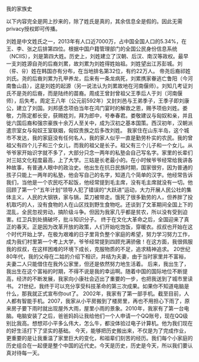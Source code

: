 我的家族史

以下内容完全是网上抄来的，除了姓氏是真的，其余信息全是假的。因此无需privacy授权即可传播。

刘姓是中文姓氏之一，2013年有人口近7000万，占中国全国人口的5.34%，在王、李、张之后排第四位。根据中国户籍管理部门的全国公民身份信息系统（NCIIS），刘是第四大姓。历史上，刘姓建立了汉朝、后汉、南汉等政权。最早一支刘姓源自尧的后裔刘累，故刘累为刘姓得姓始祖。刘姓望出江苏彭城。刘（류、유）姓在韩国亦有分布，在当地排名第32位，有约22万人。
帝尧后裔祁姓刘氏。尧的后裔刘累为孔甲养龙，后来有一条龙病死，刘累携家眷逃亡鲁阳（今河南鲁山县），这是刘姓的起源（另一说法认为刘累故地在河南偃师）。刘知几考证刘氏不是尧的后裔，而是陆终的苗裔。周成王曾封曾祖父王季后人于刘（河南偃师），后失考。周定王八年（公元前592年）又封刘邑与王弟季子，王季子即刘康公，建立了刘国。刘邦感念项伯当年在鸿门宴时的解救之恩，赐予项伯刘姓。娄敬，力陈定都长安，获赐姓刘，拜为郎中，号奉春君。娄敬建议与匈奴和亲，并且徙六国后裔和强宗豪族十余万人至关中，成为汉初之基本国策。西汉初年，汉朝派遣宗室女与匈奴王室联姻，匈奴贵族之后多改刘姓。
我家住在山东半岛，这个城市不发达，我的家庭没有任何名人，我的家人似乎一直是勤劳朴实的农民。我的曾祖父有四个儿子和三个女儿，而我的祖父是长子。祖父有三个儿子和一个女儿。从爷爷家开始识字就不多了，大部分只念一两年的私塾会自己写名字。家里的长辈们对三姑文化程度最高，上了大学。三姑是长老最小的。在小时候爷爷经常给我讲各种故事，有普通人眼中的政治史。他出生在抗日民族时期，国家很穷，因为普通的孩子只能上一两年的私塾，他会写自己的名字，知道几个简单的汉字。他经常告诉我们，当他是一个农民吃不起饭，他经常提到毛主席，没有毛主席就没有一切。他回顾了第一个“五年计划”领导人犯了错误的“大跃进”运动，大力开展人民公社的集体主义，人民的大钢铁，家与锅，菜刀被带走。饿死了很多勤劳的人，但养胖了投机取巧的人，没有食物的人在山区找到野生食物吃。还谈到了文革期间全国上下的混乱，全民忽视劳动，搞阶级斗争。但因为我家几乎都是贫农，所以没有受到迫害。红卫兵到处搞破坏，批斗知识分子。
终于在文化大革命之后，全国迎来了真正的春天。正是因为改革开放的政策，人们开始吃饱饭，穿暖衣。叔叔也开始在这个时代开始上学，在极为艰难的日子里背负整个家庭的希望，努力学习努力工作，成为我们村里第一个考上大学，爷爷经常提到四顾充满骄傲！在这方面，我很佩服我的叔叔，在这样困难的环境下成长，克服物质的不足，追求精神追求。
20世纪80年代，我的父母在二姑的介绍下相识，并结为夫妻，由于当时家里并不富裕，夫妻二人只能借住在我外公家里，但还是依然努力地生活着。
后来，我出生了，我出生在这个富裕的时期，不得不说是我的幸运啊。随着中国的国际地位不断提高，经济的不断发展，我家向小康社会迈出了重要的一步，也把我送到了城市里读书。
21世纪，我终于可以充分享受科技革命的第三次成果。如果你不知道电脑是什么，那我就正式宣布你out了。
2002年，我家有了第一部手机。截至目前，人人都有智能手机。2007，我家从小平房搬到了楼房里，再也不用担心下雨了，原来房子要下雨时就出现屋外大雨，屋里小雨的景象。2010年，我家有了第一台电脑。电脑安装了之后，爸爸妈妈让我给他们一个人申请一个QQ账号，现在QQ级别比我高。想想邓小平多么伟大，怎么牛，都没体验过电子计算机。他为我们现在的好生活打下了坚实的基础。
今天，能够把历史搬出来，不仅是为了完成作业，更重要的是让我重温了家里巨大的变化，和祖辈们刻苦的经历。我们每个小家庭的历史组合在一起便是整个中国的近代史。今天是历史，历史是今天，所以我们要认真对待每一天。
